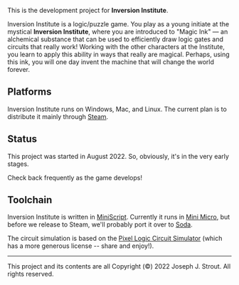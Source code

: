 This is the development project for **Inversion Institute**.

Inversion Institute is a logic/puzzle game.  You play as a young initiate at the mystical **Inversion Institute**, where you are introduced to "Magic Ink" — an alchemical substance that can be used to efficiently draw logic gates and circuits that really work!  Working with the other characters at the Institute, you learn to apply this ability in ways that really are magical.  Perhaps, using this ink, you will one day invent the machine that will change the world forever.

## Platforms

Inversion Institute runs on Windows, Mac, and Linux.  The current plan is to distribute it mainly through [Steam](https://joestrout.itch.io/inversion-institute).

## Status

This project was started in August 2022.  So, obviously, it's in the very early stages.

Check back frequently as the game develops!

## Toolchain

Inversion Institute is written in [MiniScript](https://miniscript.org).  Currently it runs in [Mini Micro](https://miniscript.org/MiniMicro), but before we release to Steam, we'll probably port it over to [Soda](https://github.com/JoeStrout/soda).

The circuit simulation is based on the [Pixel Logic Circuit Simulator](https://github.com/JoeStrout/pixelLogic/) (which has a more generous license -- share and enjoy!).

<hr/>

This project and its contents are all Copyright (©) 2022 Joseph J. Strout.  All rights reserved.
